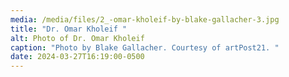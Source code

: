 ```yaml
---
media: /media/files/2_-omar-kholeif-by-blake-gallacher-3.jpg
title: "Dr. Omar Kholeif "
alt: Photo of Dr. Omar Kholeif
caption: "Photo by Blake Gallacher. Courtesy of artPost21. "
date: 2024-03-27T16:19:00-0500
---
```

